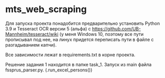 # mts_web_scraping
Для запуска проекта понадобится предварительно установить Python 3.9 и Tesseract OCR версии 5 (альфа) с https://github.com/UB-Mannheim/tesseract/wiki (у меня Windows 10, поэтому все пути прописывал под нее, на линух придется переписать пути в файле с разгадыванием капчи).

Все зависимости лежат в requirements.txt в корне проекта.

Решение задания 1 находится в папке task_1. Запуск из main файла fssprus_parser.py. (.run_excel_persons())
